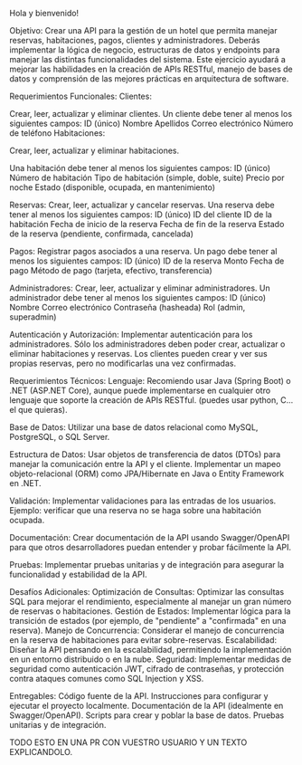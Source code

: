 Hola y bienvenido!

Objetivo: Crear una API para la gestión de un hotel que permita manejar reservas, habitaciones, pagos, clientes y administradores. 
Deberás implementar la lógica de negocio, estructuras de datos y endpoints para manejar las distintas funcionalidades del sistema. 
Este ejercicio ayudará a mejorar las habilidades en la creación de APIs RESTful, manejo de bases de datos y comprensión de las mejores prácticas en arquitectura de software.

Requerimientos Funcionales:
Clientes:

Crear, leer, actualizar y eliminar clientes.
Un cliente debe tener al menos los siguientes campos:
  ID (único)
  Nombre
  Apellidos
  Correo electrónico
  Número de teléfono
  Habitaciones:

Crear, leer, actualizar y eliminar habitaciones.


Una habitación debe tener al menos los siguientes campos:
  ID (único)
  Número de habitación
  Tipo de habitación (simple, doble, suite)
  Precio por noche
  Estado (disponible, ocupada, en mantenimiento)
  
Reservas:
Crear, leer, actualizar y cancelar reservas.
Una reserva debe tener al menos los siguientes campos:
  ID (único)
  ID del cliente
  ID de la habitación
  Fecha de inicio de la reserva
  Fecha de fin de la reserva
  Estado de la reserva (pendiente, confirmada, cancelada)

Pagos:
Registrar pagos asociados a una reserva.
Un pago debe tener al menos los siguientes campos:
  ID (único)
  ID de la reserva
  Monto
  Fecha de pago
  Método de pago (tarjeta, efectivo, transferencia)
  
Administradores:
Crear, leer, actualizar y eliminar administradores.
Un administrador debe tener al menos los siguientes campos:
  ID (único)
  Nombre
  Correo electrónico
  Contraseña (hasheada)
  Rol (admin, superadmin)
  
Autenticación y Autorización:
  Implementar autenticación para los administradores.
  Sólo los administradores deben poder crear, actualizar o eliminar habitaciones y reservas.
  Los clientes pueden crear y ver sus propias reservas, pero no modificarlas una vez confirmadas.
  
Requerimientos Técnicos:
  Lenguaje: Recomiendo usar Java (Spring Boot) o .NET (ASP.NET Core), aunque puede implementarse en cualquier otro lenguaje que soporte la creación de APIs RESTful. (puedes usar python, C... el que quieras).
  
Base de Datos: Utilizar una base de datos relacional como MySQL, PostgreSQL, o SQL Server.

Estructura de Datos:
Usar objetos de transferencia de datos (DTOs) para manejar la comunicación entre la API y el cliente.
Implementar un mapeo objeto-relacional (ORM) como JPA/Hibernate en Java o Entity Framework en .NET.

Validación: Implementar validaciones para las entradas de los usuarios. Ejemplo: verificar que una reserva no se haga sobre una habitación ocupada.

Documentación: Crear documentación de la API usando Swagger/OpenAPI para que otros desarrolladores puedan entender y probar fácilmente la API.

Pruebas: Implementar pruebas unitarias y de integración para asegurar la funcionalidad y estabilidad de la API.

Desafíos Adicionales:
  Optimización de Consultas: Optimizar las consultas SQL para mejorar el rendimiento, especialmente al manejar un gran número de reservas o habitaciones.
  Gestión de Estados: Implementar lógica para la transición de estados (por ejemplo, de "pendiente" a "confirmada" en una reserva).
  Manejo de Concurrencia: Considerar el manejo de concurrencia en la reserva de habitaciones para evitar sobre-reservas.
  Escalabilidad: Diseñar la API pensando en la escalabilidad, permitiendo la implementación en un entorno distribuido o en la nube.
  Seguridad: Implementar medidas de seguridad como autenticación JWT, cifrado de contraseñas, y protección contra ataques comunes como SQL Injection y XSS.


Entregables:
Código fuente de la API.
Instrucciones para configurar y ejecutar el proyecto localmente.
Documentación de la API (idealmente en Swagger/OpenAPI).
Scripts para crear y poblar la base de datos.
Pruebas unitarias y de integración.

TODO ESTO EN UNA PR CON VUESTRO USUARIO Y UN TEXTO EXPLICANDOLO.
